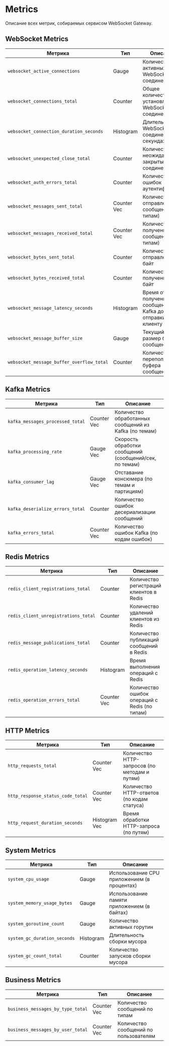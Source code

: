 # Metrics

Описание всех метрик, собираемых сервисом WebSocket Gateway.

## WebSocket Metrics

| Метрика | Тип | Описание |
|---------|-----|----------|
| `websocket_active_connections` | Gauge | Количество активных WebSocket соединений |
| `websocket_connections_total` | Counter | Общее количество установленных WebSocket соединений |
| `websocket_connection_duration_seconds` | Histogram | Длительность WebSocket соединений в секундах |
| `websocket_unexpected_close_total` | Counter | Количество неожиданно закрытых соединений |
| `websocket_auth_errors_total` | Counter | Количество ошибок аутентификации |
| `websocket_messages_sent_total` | Counter Vec | Количество отправленных сообщений (по типам) |
| `websocket_messages_received_total` | Counter Vec | Количество полученных сообщений (по типам) |
| `websocket_bytes_sent_total` | Counter | Количество отправленных байт |
| `websocket_bytes_received_total` | Counter | Количество полученных байт |
| `websocket_message_latency_seconds` | Histogram | Время от получения сообщения из Kafka до отправки клиенту |
| `websocket_message_buffer_size` | Gauge | Текущий размер буфера сообщений |
| `websocket_message_buffer_overflow_total` | Counter | Количество переполнений буфера сообщений |

## Kafka Metrics

| Метрика | Тип | Описание |
|---------|-----|----------|
| `kafka_messages_processed_total` | Counter Vec | Количество обработанных сообщений из Kafka (по темам) |
| `kafka_processing_rate` | Gauge Vec | Скорость обработки сообщений (сообщений/сек, по темам) |
| `kafka_consumer_lag` | Gauge Vec | Отставание консюмера (по темам и партициям) |
| `kafka_deserialize_errors_total` | Counter | Количество ошибок десериализации сообщений |
| `kafka_errors_total` | Counter Vec | Количество ошибок Kafka (по кодам ошибок) |

## Redis Metrics

| Метрика | Тип | Описание |
|---------|-----|----------|
| `redis_client_registrations_total` | Counter | Количество регистраций клиентов в Redis |
| `redis_client_unregistrations_total` | Counter | Количество удалений клиентов из Redis |
| `redis_message_publications_total` | Counter | Количество публикаций сообщений в Redis |
| `redis_operation_latency_seconds` | Histogram | Время выполнения операций с Redis |
| `redis_operation_errors_total` | Counter Vec | Количество ошибок операций с Redis (по типам) |

## HTTP Metrics

| Метрика | Тип | Описание |
|---------|-----|----------|
| `http_requests_total` | Counter Vec | Количество HTTP-запросов (по методам и путям) |
| `http_response_status_code_total` | Counter Vec | Количество HTTP-ответов (по кодам статуса) |
| `http_request_duration_seconds` | Histogram Vec | Время обработки HTTP-запроса (по путям) |

## System Metrics

| Метрика | Тип | Описание |
|---------|-----|----------|
| `system_cpu_usage` | Gauge | Использование CPU приложением (в процентах) |
| `system_memory_usage_bytes` | Gauge | Использование памяти приложением (в байтах) |
| `system_goroutine_count` | Gauge | Количество активных горутин |
| `system_gc_duration_seconds` | Histogram | Длительность сборки мусора |
| `system_gc_count_total` | Counter | Количество запусков сборки мусора |

## Business Metrics

| Метрика | Тип | Описание |
|---------|-----|----------|
| `business_messages_by_type_total` | Counter Vec | Количество сообщений по типам |
| `business_messages_by_user_total` | Counter Vec | Количество сообщений по пользователям | 